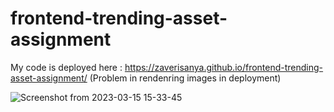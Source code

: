 # frontend-trending-asset-assignment

My code is deployed here : https://zaverisanya.github.io/frontend-trending-asset-assignment/ (Problem in rendenring images in deployment)

![Screenshot from 2023-03-15 15-33-45](https://user-images.githubusercontent.com/71372587/225276519-d76a7e59-9f36-44d3-a8af-5ca030d8185f.png)
